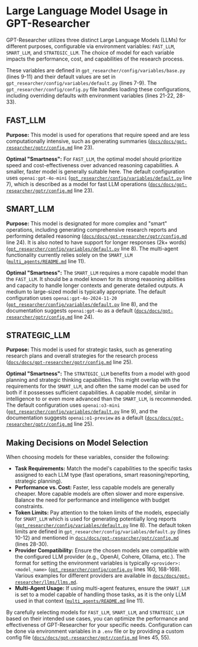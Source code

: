 # Large Language Model Usage in GPT-Researcher

GPT-Researcher utilizes three distinct Large Language Models (LLMs) for different purposes, configurable via environment variables: `FAST_LLM`, `SMART_LLM`, and `STRATEGIC_LLM`. The choice of model for each variable impacts the performance, cost, and capabilities of the research process.

These variables are defined in `gpt_researcher/config/variables/base.py` (lines 9-11) and their default values are set in `gpt_researcher/config/variables/default.py` (lines 7-9). The `gpt_researcher/config/config.py` file handles loading these configurations, including overriding defaults with environment variables (lines 21-22, 28-33).

## FAST_LLM

**Purpose:** This model is used for operations that require speed and are less computationally intensive, such as generating summaries ([`docs/docs/gpt-researcher/gptr/config.md`](https://docs.gptr.dev/docs/gpt-researcher/gptr/config) line 23).

**Optimal "Smartness":** For `FAST_LLM`, the optimal model should prioritize speed and cost-effectiveness over advanced reasoning capabilities. A smaller, faster model is generally suitable here. The default configuration uses `openai:gpt-4o-mini` ([`gpt_researcher/config/variables/default.py`](gpt_researcher/config/variables/default.py) line 7), which is described as a model for fast LLM operations ([`docs/docs/gpt-researcher/gptr/config.md`](https://docs.gptr.dev/docs/gpt-researcher/gptr/config) line 23).

## SMART_LLM

**Purpose:** This model is designated for more complex and "smart" operations, including generating comprehensive research reports and performing detailed reasoning ([`docs/docs/gpt-researcher/gptr/config.md`](https://docs.gptr.dev/docs/gpt-researcher/gptr/config) line 24). It is also noted to have support for longer responses (2k+ words) ([`gpt_researcher/config/variables/default.py`](gpt_researcher/config/variables/default.py) line 8). The multi-agent functionality currently relies solely on the `SMART_LLM` ([`multi_agents/README.md`](multi_agents/README.md) line 11).

**Optimal "Smartness":** The `SMART_LLM` requires a more capable model than the `FAST_LLM`. It should be a model known for its strong reasoning abilities and capacity to handle longer contexts and generate detailed outputs. A medium to large-sized model is typically appropriate. The default configuration uses `openai:gpt-4o-2024-11-20` ([`gpt_researcher/config/variables/default.py`](gpt_researcher/config/variables/default.py) line 8), and the documentation suggests `openai:gpt-4o` as a default ([`docs/docs/gpt-researcher/gptr/config.md`](https://docs.gptr.dev/docs/gpt-researcher/gptr/config) line 24).

## STRATEGIC_LLM

**Purpose:** This model is used for strategic tasks, such as generating research plans and overall strategies for the research process ([`docs/docs/gpt-researcher/gptr/config.md`](https://docs.gptr.dev/docs/gpt-researcher/gptr/config) line 25).

**Optimal "Smartness":** The `STRATEGIC_LLM` benefits from a model with good planning and strategic thinking capabilities. This might overlap with the requirements for the `SMART_LLM`, and often the same model can be used for both if it possesses sufficient capabilities. A capable model, similar in intelligence to or even more advanced than the `SMART_LLM`, is recommended. The default configuration uses `openai:o3-mini` ([`gpt_researcher/config/variables/default.py`](gpt_researcher/config/variables/default.py) line 9), and the documentation suggests `openai:o1-preview` as a default ([`docs/docs/gpt-researcher/gptr/config.md`](https://docs.gptr.dev/docs/gpt-researcher/gptr/config) line 25).

## Making Decisions on Model Selection

When choosing models for these variables, consider the following:

*   **Task Requirements:** Match the model's capabilities to the specific tasks assigned to each LLM type (fast operations, smart reasoning/reporting, strategic planning).
*   **Performance vs. Cost:** Faster, less capable models are generally cheaper. More capable models are often slower and more expensive. Balance the need for performance and intelligence with budget constraints.
*   **Token Limits:** Pay attention to the token limits of the models, especially for `SMART_LLM` which is used for generating potentially long reports ([`gpt_researcher/config/variables/default.py`](gpt_researcher/config/variables/default.py) line 8). The default token limits are defined in `gpt_researcher/config/variables/default.py` (lines 10-12) and mentioned in [`docs/docs/gpt-researcher/gptr/config.md`](https://docs.gptr.dev/docs/gpt-researcher/gptr/config) (lines 28-30).
*   **Provider Compatibility:** Ensure the chosen models are compatible with the configured LLM provider (e.g., OpenAI, Cohere, Ollama, etc.). The format for setting the environment variables is typically `<provider>:<model_name>` ([`gpt_researcher/config/config.py`](gpt_researcher/config/config.py) lines 160, 168-169). Various examples for different providers are available in [`docs/docs/gpt-researcher/llms/llms.md`](docs/docs/gpt-researcher/llms/llms.md).
*   **Multi-Agent Usage:** If using multi-agent features, ensure the `SMART_LLM` is set to a model capable of handling those tasks, as it is the only LLM used in that context ([`multi_agents/README.md`](multi_agents/README.md) line 11).

By carefully selecting models for `FAST_LLM`, `SMART_LLM`, and `STRATEGIC_LLM` based on their intended use cases, you can optimize the performance and effectiveness of GPT-Researcher for your specific needs. Configuration can be done via environment variables in a `.env` file or by providing a custom config file ([`docs/docs/gpt-researcher/gptr/config.md`](https://docs.gptr.dev/docs/gpt-researcher/gptr/config) lines 45, 55).